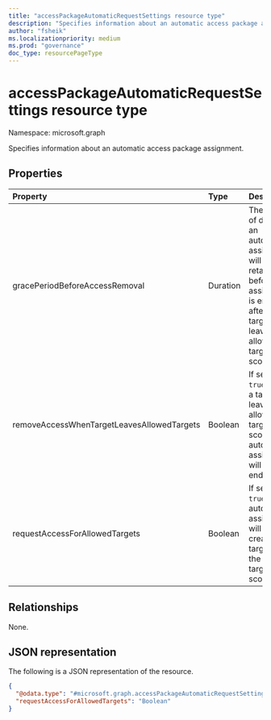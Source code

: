 ```yaml
---
title: "accessPackageAutomaticRequestSettings resource type"
description: "Specifies information about an automatic access package assignment."
author: "fsheik"
ms.localizationpriority: medium
ms.prod: "governance"
doc_type: resourcePageType
---
```


# accessPackageAutomaticRequestSettings resource type

Namespace: microsoft.graph

Specifies information about an automatic access package assignment. 

## Properties
|Property|Type|Description|
|:---|:---|:---|
|gracePeriodBeforeAccessRemoval|Duration|The number of days that an automatic assignment will be retained before the assignment is ended after a target leaves the allowed target scope.|
|removeAccessWhenTargetLeavesAllowedTargets|Boolean|If set to `true`, when a target leaves the allowed target scope, the automatic assignment will be ended.|
|requestAccessForAllowedTargets|Boolean|If set to `true`, automatic assignments will be created for targets in the allowed target scope.|

## Relationships
None.

## JSON representation
The following is a JSON representation of the resource.
<!-- {
  "blockType": "resource",
  "@odata.type": "microsoft.graph.accessPackageAutomaticRequestSettings"
}
-->
``` json
{
  "@odata.type": "#microsoft.graph.accessPackageAutomaticRequestSettings",
  "requestAccessForAllowedTargets": "Boolean"
}
```

